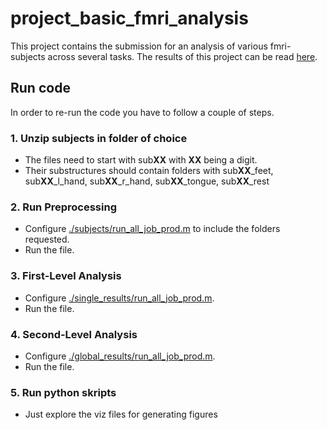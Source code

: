 # project_basic_fmri_analysis

This project contains the submission for an analysis of various fmri-subjects across several tasks.
The results of this project can be read [here](./submission.pdf).

## Run code
In order to re-run the code you have to follow a couple of steps.

### 1. Unzip subjects in folder of choice
- The files need to start with sub**XX** with **XX** being a digit.
- Their substructures should contain folders with sub**XX**_feet, sub**XX**_l_hand, sub**XX**_r_hand, sub**XX**_tongue, sub**XX**_rest

### 2. Run Preprocessing
- Configure [./subjects/run_all_job_prod.m](./subjects/run_all_job_prod.m) to include the folders requested.
- Run the file.

### 3. First-Level Analysis
- Configure [./single_results/run_all_job_prod.m](./single_results/run_all_job_prod.m).
- Run the file.

### 4. Second-Level Analysis
- Configure [./global_results/run_all_job_prod.m](./global_results/run_all_job_prod.m).
- Run the file.

### 5. Run python skripts
- Just explore the viz files for generating figures